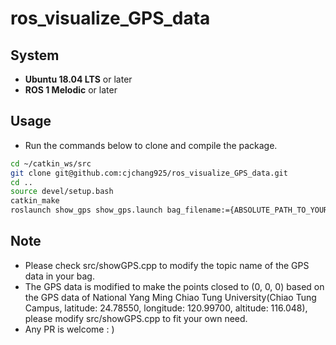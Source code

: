 # ros_visualize_GPS_data

## System
+ **Ubuntu 18.04 LTS** or later  
+ **ROS 1 Melodic** or later


## Usage
+ Run the commands below to clone and compile the package.  
```bash
cd ~/catkin_ws/src
git clone git@github.com:cjchang925/ros_visualize_GPS_data.git
cd ..
source devel/setup.bash
catkin_make
roslaunch show_gps show_gps.launch bag_filename:={ABSOLUTE_PATH_TO_YOUR_ROS_BAG}
```
## Note
+ Please check src/showGPS.cpp to modify the topic name of the GPS data in your bag.
+ The GPS data is modified to make the points closed to (0, 0, 0) based on the GPS data of National Yang Ming Chiao Tung University(Chiao Tung Campus, latitude: 24.78550, longitude: 120.99700, altitude: 116.048), please modify src/showGPS.cpp to fit your own need.
+ Any PR is welcome : )
